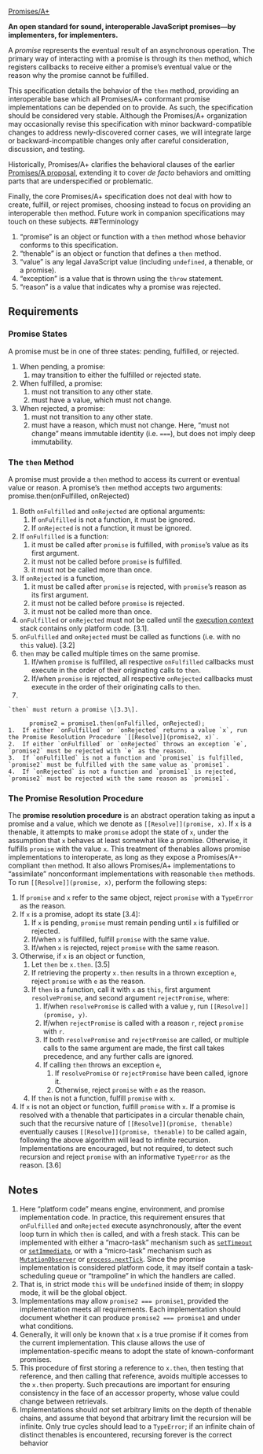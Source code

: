 [Promises/A+](https://promisesaplus.com/#point-2)

**An open standard for sound, interoperable JavaScript promises—by implementers, for implementers.**

A _promise_ represents the eventual result of an asynchronous operation. The primary way of interacting with a promise is through its `then` method, which registers callbacks to receive either a promise’s eventual value or the reason why the promise cannot be fulfilled.

This specification details the behavior of the `then` method, providing an interoperable base which all Promises/A+ conformant promise implementations can be depended on to provide. As such, the specification should be considered very stable. Although the Promises/A+ organization may occasionally revise this specification with minor backward-compatible changes to address newly-discovered corner cases, we will integrate large or backward-incompatible changes only after careful consideration, discussion, and testing.

Historically, Promises/A+ clarifies the behavioral clauses of the earlier [Promises/A proposal](http://wiki.commonjs.org/wiki/Promises/A), extending it to cover _de facto_ behaviors and omitting parts that are underspecified or problematic.

Finally, the core Promises/A+ specification does not deal with how to create, fulfill, or reject promises, choosing instead to focus on providing an interoperable `then` method. Future work in companion specifications may touch on these subjects.
##Terminology
1. “promise” is an object or function with a `then` method whose behavior conforms to this specification.
2. “thenable” is an object or function that defines a `then` method.
3. “value” is any legal JavaScript value (including `undefined`, a thenable, or a promise).
4. “exception” is a value that is thrown using the `throw` statement.
5. “reason” is a value that indicates why a promise was rejected.
## Requirements
### Promise States
A promise must be in one of three states: pending, fulfilled, or rejected.
1.  When pending, a promise:
    1.  may transition to either the fulfilled or rejected state.
2.  When fulfilled, a promise:
    1.  must not transition to any other state.
    2.  must have a value, which must not change.
3.  When rejected, a promise:
    1.  must not transition to any other state.
    2.  must have a reason, which must not change.
Here, “must not change” means immutable identity (i.e. `===`), but does not imply deep immutability.
### The `then` Method
A promise must provide a `then` method to access its current or eventual value or reason.
A promise’s `then` method accepts two arguments:
    promise.then(onFulfilled, onRejected)
1.  Both `onFulfilled` and `onRejected` are optional arguments:
    1.  If `onFulfilled` is not a function, it must be ignored.
    2.  If `onRejected` is not a function, it must be ignored.
2.  If `onFulfilled` is a function:
    1.  it must be called after `promise` is fulfilled, with `promise`’s value as its first argument.
    2.  it must not be called before `promise` is fulfilled.
    3.  it must not be called more than once.
3.  If `onRejected` is a function,
    1.  it must be called after `promise` is rejected, with `promise`’s reason as its first argument.
    2.  it must not be called before `promise` is rejected.
    3.  it must not be called more than once.
4.  `onFulfilled` or `onRejected` must not be called until the [execution context](https://es5.github.io/#x10.3) stack contains only platform code. \[3.1\].
5.  `onFulfilled` and `onRejected` must be called as functions (i.e. with no `this` value). \[3.2\]
6.  `then` may be called multiple times on the same promise.
    1.  If/when `promise` is fulfilled, all respective `onFulfilled` callbacks must execute in the order of their originating calls to `then`.
    2.  If/when `promise` is rejected, all respective `onRejected` callbacks must execute in the order of their originating calls to `then`.
7.  

    `then` must return a promise \[3.3\].

          promise2 = promise1.then(onFulfilled, onRejected);
    1.  If either `onFulfilled` or `onRejected` returns a value `x`, run the Promise Resolution Procedure `[[Resolve]](promise2, x)`.
    2.  If either `onFulfilled` or `onRejected` throws an exception `e`, `promise2` must be rejected with `e` as the reason.
    3.  If `onFulfilled` is not a function and `promise1` is fulfilled, `promise2` must be fulfilled with the same value as `promise1`.
    4.  If `onRejected` is not a function and `promise1` is rejected, `promise2` must be rejected with the same reason as `promise1`.
### The Promise Resolution Procedure
The **promise resolution procedure** is an abstract operation taking as input a promise and a value, which we denote as `[[Resolve]](promise, x)`. If `x` is a thenable, it attempts to make `promise` adopt the state of `x`, under the assumption that `x` behaves at least somewhat like a promise. Otherwise, it fulfills `promise` with the value `x`.
This treatment of thenables allows promise implementations to interoperate, as long as they expose a Promises/A+-compliant `then` method. It also allows Promises/A+ implementations to “assimilate” nonconformant implementations with reasonable `then` methods.
To run `[[Resolve]](promise, x)`, perform the following steps:
1.  If `promise` and `x` refer to the same object, reject `promise` with a `TypeError` as the reason.
2.  If `x` is a promise, adopt its state \[3.4\]:
    1.  If `x` is pending, `promise` must remain pending until `x` is fulfilled or rejected.
    2.  If/when `x` is fulfilled, fulfill `promise` with the same value.
    3.  If/when `x` is rejected, reject `promise` with the same reason.
3.  Otherwise, if `x` is an object or function,
    1.  Let `then` be `x.then`. \[3.5\]
    2.  If retrieving the property `x.then` results in a thrown exception `e`, reject `promise` with `e` as the reason.
    3.  If `then` is a function, call it with `x` as `this`, first argument `resolvePromise`, and second argument `rejectPromise`, where:
        1.  If/when `resolvePromise` is called with a value `y`, run `[[Resolve]](promise, y)`.
        2.  If/when `rejectPromise` is called with a reason `r`, reject `promise` with `r`.
        3.  If both `resolvePromise` and `rejectPromise` are called, or multiple calls to the same argument are made, the first call takes precedence, and any further calls are ignored.
        4.  If calling `then` throws an exception `e`,
            1.  If `resolvePromise` or `rejectPromise` have been called, ignore it.
            2.  Otherwise, reject `promise` with `e` as the reason.
    4.  If `then` is not a function, fulfill `promise` with `x`.
4.  If `x` is not an object or function, fulfill `promise` with `x`.
If a promise is resolved with a thenable that participates in a circular thenable chain, such that the recursive nature of `[[Resolve]](promise, thenable)` eventually causes `[[Resolve]](promise, thenable)` to be called again, following the above algorithm will lead to infinite recursion. Implementations are encouraged, but not required, to detect such recursion and reject `promise` with an informative `TypeError` as the reason. \[3.6\]
## Notes
1.  Here “platform code” means engine, environment, and promise implementation code. In practice, this requirement ensures that `onFulfilled` and `onRejected` execute asynchronously, after the event loop turn in which `then` is called, and with a fresh stack. This can be implemented with either a “macro-task” mechanism such as [`setTimeout`](https://html.spec.whatwg.org/multipage/webappapis.html#timers) or [`setImmediate`](https://dvcs.w3.org/hg/webperf/raw-file/tip/specs/setImmediate/Overview.html#processingmodel), or with a “micro-task” mechanism such as [`MutationObserver`](https://dom.spec.whatwg.org/#interface-mutationobserver) or [`process.nextTick`](https://nodejs.org/api/process.html#process_process_nexttick_callback). Since the promise implementation is considered platform code, it may itself contain a task-scheduling queue or “trampoline” in which the handlers are called.
2.  That is, in strict mode `this` will be `undefined` inside of them; in sloppy mode, it will be the global object.
3.  Implementations may allow `promise2 === promise1`, provided the implementation meets all requirements. Each implementation should document whether it can produce `promise2 === promise1` and under what conditions.
4.  Generally, it will only be known that `x` is a true promise if it comes from the current implementation. This clause allows the use of implementation-specific means to adopt the state of known-conformant promises.
5.  This procedure of first storing a reference to `x.then`, then testing that reference, and then calling that reference, avoids multiple accesses to the `x.then` property. Such precautions are important for ensuring consistency in the face of an accessor property, whose value could change between retrievals.
6.  Implementations should _not_ set arbitrary limits on the depth of thenable chains, and assume that beyond that arbitrary limit the recursion will be infinite. Only true cycles should lead to a `TypeError`; if an infinite chain of distinct thenables is encountered, recursing forever is the correct behavior
